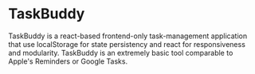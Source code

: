 # TaskBuddy
TaskBuddy is a react-based frontend-only task-management application that use localStorage for state persistency and react for responsiveness and modularity. TaskBuddy is an extremely basic tool comparable to Apple's Reminders or Google Tasks.
